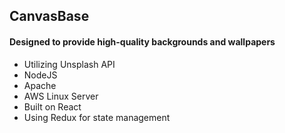 ## CanvasBase

#### Designed to provide high-quality backgrounds and wallpapers

- Utilizing Unsplash API
- NodeJS
- Apache
- AWS Linux Server
- Built on React
- Using Redux for state management